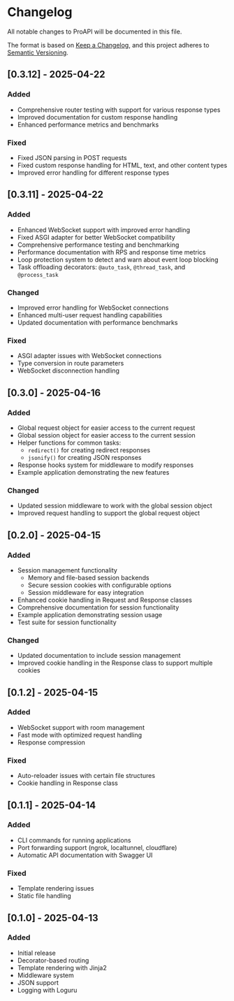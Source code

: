 # Changelog

All notable changes to ProAPI will be documented in this file.

The format is based on [Keep a Changelog](https://keepachangelog.com/en/1.0.0/),
and this project adheres to [Semantic Versioning](https://semver.org/spec/v2.0.0.html).

## [0.3.12] - 2025-04-22

### Added
- Comprehensive router testing with support for various response types
- Improved documentation for custom response handling
- Enhanced performance metrics and benchmarks

### Fixed
- Fixed JSON parsing in POST requests
- Fixed custom response handling for HTML, text, and other content types
- Improved error handling for different response types

## [0.3.11] - 2025-04-22

### Added
- Enhanced WebSocket support with improved error handling
- Fixed ASGI adapter for better WebSocket compatibility
- Comprehensive performance testing and benchmarking
- Performance documentation with RPS and response time metrics
- Loop protection system to detect and warn about event loop blocking
- Task offloading decorators: `@auto_task`, `@thread_task`, and `@process_task`

### Changed
- Improved error handling for WebSocket connections
- Enhanced multi-user request handling capabilities
- Updated documentation with performance benchmarks

### Fixed
- ASGI adapter issues with WebSocket connections
- Type conversion in route parameters
- WebSocket disconnection handling

## [0.3.0] - 2025-04-16

### Added
- Global request object for easier access to the current request
- Global session object for easier access to the current session
- Helper functions for common tasks:
  - `redirect()` for creating redirect responses
  - `jsonify()` for creating JSON responses
- Response hooks system for middleware to modify responses
- Example application demonstrating the new features

### Changed
- Updated session middleware to work with the global session object
- Improved request handling to support the global request object

## [0.2.0] - 2025-04-15

### Added
- Session management functionality
  - Memory and file-based session backends
  - Secure session cookies with configurable options
  - Session middleware for easy integration
- Enhanced cookie handling in Request and Response classes
- Comprehensive documentation for session functionality
- Example application demonstrating session usage
- Test suite for session functionality

### Changed
- Updated documentation to include session management
- Improved cookie handling in the Response class to support multiple cookies

## [0.1.2] - 2025-04-15

### Added
- WebSocket support with room management
- Fast mode with optimized request handling
- Response compression

### Fixed
- Auto-reloader issues with certain file structures
- Cookie handling in Response class

## [0.1.1] - 2025-04-14

### Added
- CLI commands for running applications
- Port forwarding support (ngrok, localtunnel, cloudflare)
- Automatic API documentation with Swagger UI

### Fixed
- Template rendering issues
- Static file handling

## [0.1.0] - 2025-04-13

### Added
- Initial release
- Decorator-based routing
- Template rendering with Jinja2
- Middleware system
- JSON support
- Logging with Loguru
